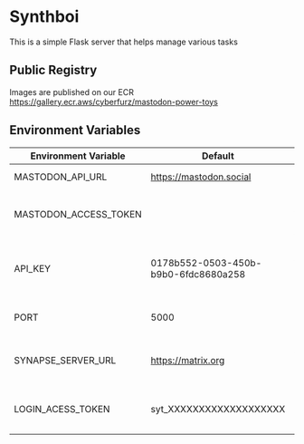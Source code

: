 # Synthboi

This is a simple Flask server that helps manage various tasks

## Public Registry
Images are published on our ECR 
https://gallery.ecr.aws/cyberfurz/mastodon-power-toys

## Environment Variables

| Environment Variable  | Default                              | Description                                         |
|-----------------------|--------------------------------------|-----------------------------------------------------|
| MASTODON_API_URL      | https://mastodon.social              | Mastodon Server                                     |
| MASTODON_ACCESS_TOKEN |                                      | Mastodon Access Token with Admin:Read               |
| API_KEY               | 0178b552-0503-450b-b9b0-6fdc8680a258 | This is the Authorization header for secured routes |
| PORT                  | 5000                                 | Port for server to run on                           |
| SYNAPSE_SERVER_URL    | https://matrix.org                   | Replace with your homeserver url                    |
| LOGIN_ACESS_TOKEN     | syt_XXXXXXXXXXXXXXXXXXX              | Replace with a syanpse admin access token           |
